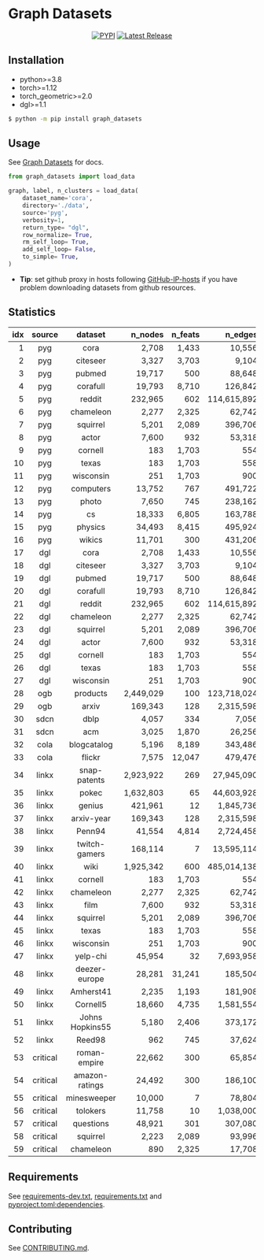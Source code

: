 # Graph Datasets

<div align="center">

[![PYPI](https://img.shields.io/pypi/v/graph_datasets?style=flat)](https://pypi.org/project/graph-datasets/)  [![Latest Release](https://img.shields.io/github/v/tag/galogm/graph_datasets)](https://github.com/galogm/graph_datasets/tags)

</div>

## Installation

- python>=3.8
- torch>=1.12
- torch_geometric>=2.0
- dgl>=1.1

```bash
$ python -m pip install graph_datasets
```

## Usage
See [Graph Datasets](https://galogm.github.io/graph_datasets_docs) for docs.

```python
from graph_datasets import load_data

graph, label, n_clusters = load_data(
    dataset_name='cora',
    directory='./data',
    source='pyg',
    verbosity=1,
    return_type= "dgl",
    row_normalize= True,
    rm_self_loop= True,
    add_self_loop= False,
    to_simple= True,
)
```

- **Tip**: set github proxy in hosts following [GitHub-IP-hosts](https://github.com/ittuann/GitHub-IP-hosts?tab=readme-ov-file) if you have problem downloading datasets from github resources.

<!-- - DEV

```bash
# install cuda 11.3 if necessary
$ sudo bash scripts/cuda.sh
# see installation logs in logs/install.log
$ nohup bash scripts/install-dev.sh && bash scripts/install.sh > logs/install-dev.log &
```

- PROD

```bash
# see installation logs in logs/install.log
$ nohup bash scripts/install.sh > logs/install.log &
``` -->

<!-- Statistics begins -->
## Statistics
|   idx |  source  |     dataset     |   n_nodes |   n_feats |     n_edges |   n_clusters |
|------:|:--------:|:---------------:|----------:|----------:|------------:|-------------:|
|     1 |   pyg    |      cora       |     2,708 |     1,433 |      10,556 |            7 |
|     2 |   pyg    |    citeseer     |     3,327 |     3,703 |       9,104 |            6 |
|     3 |   pyg    |     pubmed      |    19,717 |       500 |      88,648 |            3 |
|     4 |   pyg    |    corafull     |    19,793 |     8,710 |     126,842 |           70 |
|     5 |   pyg    |     reddit      |   232,965 |       602 | 114,615,892 |           41 |
|     6 |   pyg    |    chameleon    |     2,277 |     2,325 |      62,742 |            5 |
|     7 |   pyg    |    squirrel     |     5,201 |     2,089 |     396,706 |            5 |
|     8 |   pyg    |      actor      |     7,600 |       932 |      53,318 |            5 |
|     9 |   pyg    |     cornell     |       183 |     1,703 |         554 |            5 |
|    10 |   pyg    |      texas      |       183 |     1,703 |         558 |            5 |
|    11 |   pyg    |    wisconsin    |       251 |     1,703 |         900 |            5 |
|    12 |   pyg    |    computers    |    13,752 |       767 |     491,722 |           10 |
|    13 |   pyg    |      photo      |     7,650 |       745 |     238,162 |            8 |
|    14 |   pyg    |       cs        |    18,333 |     6,805 |     163,788 |           15 |
|    15 |   pyg    |     physics     |    34,493 |     8,415 |     495,924 |            5 |
|    16 |   pyg    |     wikics      |    11,701 |       300 |     431,206 |           10 |
|    17 |   dgl    |      cora       |     2,708 |     1,433 |      10,556 |            7 |
|    18 |   dgl    |    citeseer     |     3,327 |     3,703 |       9,104 |            6 |
|    19 |   dgl    |     pubmed      |    19,717 |       500 |      88,648 |            3 |
|    20 |   dgl    |    corafull     |    19,793 |     8,710 |     126,842 |           70 |
|    21 |   dgl    |     reddit      |   232,965 |       602 | 114,615,892 |           41 |
|    22 |   dgl    |    chameleon    |     2,277 |     2,325 |      62,742 |            5 |
|    23 |   dgl    |    squirrel     |     5,201 |     2,089 |     396,706 |            5 |
|    24 |   dgl    |      actor      |     7,600 |       932 |      53,318 |            5 |
|    25 |   dgl    |     cornell     |       183 |     1,703 |         554 |            5 |
|    26 |   dgl    |      texas      |       183 |     1,703 |         558 |            5 |
|    27 |   dgl    |    wisconsin    |       251 |     1,703 |         900 |            5 |
|    28 |   ogb    |    products     | 2,449,029 |       100 | 123,718,024 |           47 |
|    29 |   ogb    |      arxiv      |   169,343 |       128 |   2,315,598 |           40 |
|    30 |   sdcn   |      dblp       |     4,057 |       334 |       7,056 |            4 |
|    31 |   sdcn   |       acm       |     3,025 |     1,870 |      26,256 |            3 |
|    32 |   cola   |   blogcatalog   |     5,196 |     8,189 |     343,486 |            6 |
|    33 |   cola   |     flickr      |     7,575 |    12,047 |     479,476 |            9 |
|    34 |  linkx   |  snap-patents   | 2,923,922 |       269 |  27,945,090 |            5 |
|    35 |  linkx   |      pokec      | 1,632,803 |        65 |  44,603,928 |            3 |
|    36 |  linkx   |     genius      |   421,961 |        12 |   1,845,736 |            2 |
|    37 |  linkx   |   arxiv-year    |   169,343 |       128 |   2,315,598 |            5 |
|    38 |  linkx   |     Penn94      |    41,554 |     4,814 |   2,724,458 |            3 |
|    39 |  linkx   |  twitch-gamers  |   168,114 |         7 |  13,595,114 |            2 |
|    40 |  linkx   |      wiki       | 1,925,342 |       600 | 485,014,138 |            6 |
|    41 |  linkx   |     cornell     |       183 |     1,703 |         554 |            5 |
|    42 |  linkx   |    chameleon    |     2,277 |     2,325 |      62,742 |            5 |
|    43 |  linkx   |      film       |     7,600 |       932 |      53,318 |            5 |
|    44 |  linkx   |    squirrel     |     5,201 |     2,089 |     396,706 |            5 |
|    45 |  linkx   |      texas      |       183 |     1,703 |         558 |            5 |
|    46 |  linkx   |    wisconsin    |       251 |     1,703 |         900 |            5 |
|    47 |  linkx   |    yelp-chi     |    45,954 |        32 |   7,693,958 |            2 |
|    48 |  linkx   |  deezer-europe  |    28,281 |    31,241 |     185,504 |            2 |
|    49 |  linkx   |    Amherst41    |     2,235 |     1,193 |     181,908 |            3 |
|    50 |  linkx   |    Cornell5     |    18,660 |     4,735 |   1,581,554 |            3 |
|    51 |  linkx   | Johns Hopkins55 |     5,180 |     2,406 |     373,172 |            3 |
|    52 |  linkx   |     Reed98      |       962 |       745 |      37,624 |            3 |
|    53 | critical |  roman-empire   |    22,662 |       300 |      65,854 |           18 |
|    54 | critical | amazon-ratings  |    24,492 |       300 |     186,100 |            5 |
|    55 | critical |   minesweeper   |    10,000 |         7 |      78,804 |            2 |
|    56 | critical |    tolokers     |    11,758 |        10 |   1,038,000 |            2 |
|    57 | critical |    questions    |    48,921 |       301 |     307,080 |            2 |
|    58 | critical |    squirrel     |     2,223 |     2,089 |      93,996 |            5 |
|    59 | critical |    chameleon    |       890 |     2,325 |      17,708 |            5 |
<!-- Statistics ends -->

## Requirements

See [requirements-dev.txt](./requirements-dev.txt), [requirements.txt](./requirements.txt) and [pyproject.toml:dependencies](./pyproject.toml).

## Contributing

See [CONTRIBUTING.md](./CONTRIBUTING.md).
